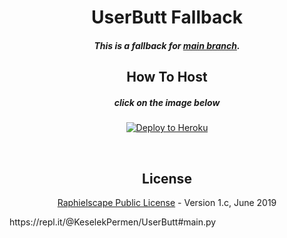 <h1 align="center">UserButt Fallback</h1>
<h5 align="center">This is a fallback for <a href="https://github.com/keselekpermen69/userbutt/tree/sql-extended">main branch</a>.
<h2 align="center">How To Host</h2>
<h5 align="center">click on the image below</h5>
<p align="center"><a href="https://heroku.com/deploy?template=https://github.com/ilham178/Telegram-userbot/blob/fallback/README.md"> <img src="https://camo.githubusercontent.com/83b0e95b38892b49184e07ad572c94c8038323fb/68747470733a2f2f7777772e6865726f6b7563646e2e636f6d2f6465706c6f792f627574746f6e2e737667" alt="Deploy to Heroku" /></a></p>
<p align="center">&nbsp;</p>
<h2 align="center">License</h2>
<p align="center"><a href="https://github.com/keselekpermen69/UserButt/blob/sql-extended/LICENSE">Raphielscape Public License</a> - Version 1.c, June 2019</p>
https://repl.it/@KeselekPermen/UserButt#main.py 


